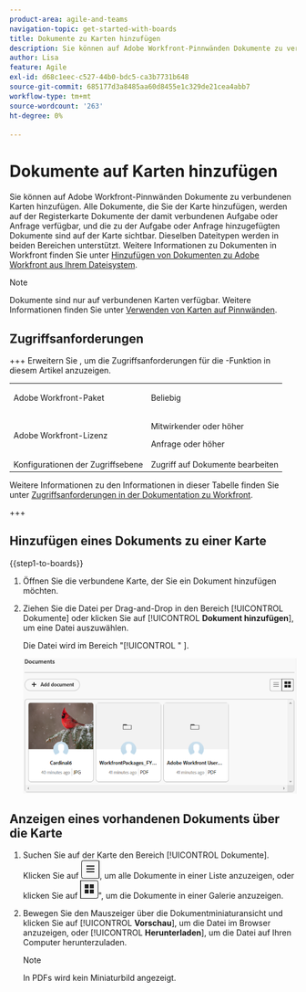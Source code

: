 ```yaml
---
product-area: agile-and-teams
navigation-topic: get-started-with-boards
title: Dokumente zu Karten hinzufügen
description: Sie können auf Adobe Workfront-Pinnwänden Dokumente zu verbundenen Karten hinzufügen.
author: Lisa
feature: Agile
exl-id: d68c1eec-c527-44b0-bdc5-ca3b7731b648
source-git-commit: 685177d3a8485aa60d8455e1c329de21cea4abb7
workflow-type: tm+mt
source-wordcount: '263'
ht-degree: 0%

---
```


# Dokumente auf Karten hinzufügen

Sie können auf Adobe Workfront-Pinnwänden Dokumente zu verbundenen Karten hinzufügen. Alle Dokumente, die Sie der Karte hinzufügen, werden auf der Registerkarte Dokumente der damit verbundenen Aufgabe oder Anfrage verfügbar, und die zu der Aufgabe oder Anfrage hinzugefügten Dokumente sind auf der Karte sichtbar. Dieselben Dateitypen werden in beiden Bereichen unterstützt. Weitere Informationen zu Dokumenten in Workfront finden Sie unter [Hinzufügen von Dokumenten zu Adobe Workfront aus Ihrem Dateisystem](/help/quicksilver/documents/adding-documents-to-workfront/add-documents-from-file-system.md).

>[!NOTE]
>
>Dokumente sind nur auf verbundenen Karten verfügbar. Weitere Informationen finden Sie unter [Verwenden von Karten auf Pinnwänden](/help/quicksilver/agile/get-started-with-boards/connected-cards.md).

## Zugriffsanforderungen

+++ Erweitern Sie , um die Zugriffsanforderungen für die -Funktion in diesem Artikel anzuzeigen.

<table style="table-layout:auto"> 
 <col> 
 <col> 
 <tbody> 
  <tr> 
   <td role="rowheader">Adobe Workfront-Paket</td> 
   <td> <p>Beliebig</p> </td> 
  </tr> 
  <tr> 
   <td role="rowheader">Adobe Workfront-Lizenz</td> 
   <td> 
   <p>Mitwirkender oder höher</p> 
   <p>Anfrage oder höher</p>
   </td> 
  </tr> 
   <tr>
   <td role="rowheader">Konfigurationen der Zugriffsebene</td>
   <td>Zugriff auf Dokumente bearbeiten</td>
  </tr>
 </tbody> 
</table>

Weitere Informationen zu den Informationen in dieser Tabelle finden Sie unter [Zugriffsanforderungen in der Dokumentation zu Workfront](/help/quicksilver/administration-and-setup/add-users/access-levels-and-object-permissions/access-level-requirements-in-documentation.md).

+++

## Hinzufügen eines Dokuments zu einer Karte

{{step1-to-boards}}

1. Öffnen Sie die verbundene Karte, der Sie ein Dokument hinzufügen möchten.
1. Ziehen Sie die Datei per Drag-and-Drop in den Bereich [!UICONTROL Dokumente] oder klicken Sie auf [!UICONTROL **Dokument hinzufügen**], um eine Datei auszuwählen.

   Die Datei wird im Bereich &quot;[!UICONTROL &quot; &#x200B;].

   ![Dokumente zur Karte hinzugefügt](assets/add-document-to-card.png)

## Anzeigen eines vorhandenen Dokuments über die Karte

1. Suchen Sie auf der Karte den Bereich [!UICONTROL Dokumente]. Klicken Sie auf ![Symbol „Liste](assets/docs-list-icon.png), um alle Dokumente in einer Liste anzuzeigen, oder klicken Sie auf ![Symbol &quot;](assets/docs-gallery-icon.png)&quot;, um die Dokumente in einer Galerie anzuzeigen.
1. Bewegen Sie den Mauszeiger über die Dokumentminiaturansicht und klicken Sie auf [!UICONTROL **Vorschau**], um die Datei im Browser anzuzeigen, oder [!UICONTROL **Herunterladen**], um die Datei auf Ihren Computer herunterzuladen.

   >[!NOTE]
   >
   >In PDFs wird kein Miniaturbild angezeigt.
